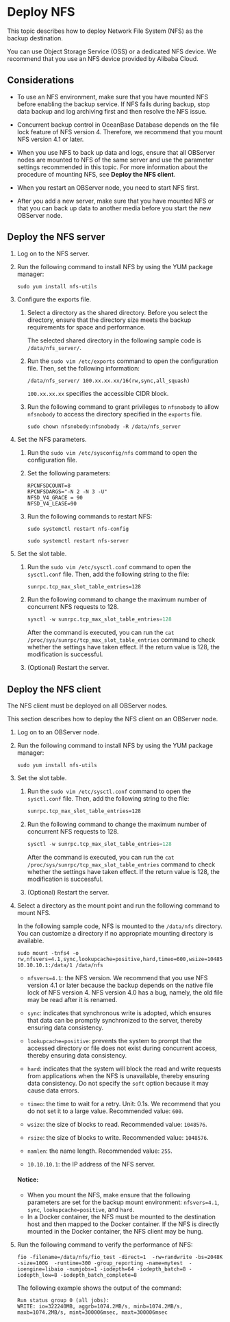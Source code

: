 # Deploy NFS

This topic describes how to deploy Network File System (NFS) as the backup destination.

You can use Object Storage Service (OSS) or a dedicated NFS device. We recommend that you use an NFS device provided by Alibaba Cloud.

## Considerations

* To use an NFS environment, make sure that you have mounted NFS before enabling the backup service. If NFS fails during backup, stop data backup and log archiving first and then resolve the NFS issue.

* Concurrent backup control in OceanBase Database depends on the file lock feature of NFS version 4. Therefore, we recommend that you mount NFS version 4.1 or later.

* When you use NFS to back up data and logs, ensure that all OBServer nodes are mounted to NFS of the same server and use the parameter settings recommended in this topic. For more information about the procedure of mounting NFS, see **Deploy the NFS client**.

* When you restart an OBServer node, you need to start NFS first.

* After you add a new server, make sure that you have mounted NFS or that you can back up data to another media before you start the new OBServer node.

## Deploy the NFS server

1. Log on to the NFS server.

2. Run the following command to install NFS by using the YUM package manager:

   ```shell
   sudo yum install nfs-utils
   ```

3. Configure the exports file.

   1. Select a directory as the shared directory. Before you select the directory, ensure that the directory size meets the backup requirements for space and performance.

      The selected shared directory in the following sample code is `/data/nfs_server/`.

   2. Run the `sudo vim /etc/exports` command to open the configuration file. Then, set the following information:

      ```shell
      /data/nfs_server/ 100.xx.xx.xx/16(rw,sync,all_squash)
      ```

      `100.xx.xx.xx` specifies the accessible CIDR block.

   3. Run the following command to grant privileges to `nfsnobody` to allow `nfsnobody` to access the directory specified in the `exports` file.

      ```shell
      sudo chown nfsnobody:nfsnobody -R /data/nfs_server
      ```

4. Set the NFS parameters.

   1. Run the `sudo vim /etc/sysconfig/nfs` command to open the configuration file.

   2. Set the following parameters:

      ```shell
      RPCNFSDCOUNT=8
      RPCNFSDARGS="-N 2 -N 3 -U"
      NFSD_V4_GRACE = 90
      NFSD_V4_LEASE=90
      ```

   3. Run the following commands to restart NFS:

      ```shell
      sudo systemctl restart nfs-config

      sudo systemctl restart nfs-server
      ```

5. Set the slot table.

   1. Run the `sudo vim /etc/sysctl.conf` command to open the `sysctl.conf` file. Then, add the following string to the file:

      ```xml
      sunrpc.tcp_max_slot_table_entries=128
      ```

   2. Run the following command to change the maximum number of concurrent NFS requests to 128.

      ```sql
      sysctl -w sunrpc.tcp_max_slot_table_entries=128
      ```

      After the command is executed, you can run the `cat /proc/sys/sunrpc/tcp_max_slot_table_entries` command to check whether the settings have taken effect. If the return value is 128, the modification is successful.

   3. (Optional) Restart the server.

## Deploy the NFS client

The NFS client must be deployed on all OBServer nodes.

This section describes how to deploy the NFS client on an OBServer node.

1. Log on to an OBServer node.

2. Run the following command to install NFS by using the YUM package manager:

   ```shell
   sudo yum install nfs-utils
   ```

3. Set the slot table.

   1. Run the `sudo vim /etc/sysctl.conf` command to open the `sysctl.conf` file. Then, add the following string to the file:

      ```xml
      sunrpc.tcp_max_slot_table_entries=128
      ```

   2. Run the following command to change the maximum number of concurrent NFS requests to 128.

      ```sql
      sysctl -w sunrpc.tcp_max_slot_table_entries=128
      ```

      After the command is executed, you can run the `cat /proc/sys/sunrpc/tcp_max_slot_table_entries` command to check whether the settings have taken effect. If the return value is 128, the modification is successful.

   3. (Optional) Restart the server.

4. Select a directory as the mount point and run the following command to mount NFS.

   In the following sample code, NFS is mounted to the `/data/nfs` directory. You can customize a directory if no appropriate mounting directory is available.

   ```shell
   sudo mount -tnfs4 -o rw,nfsvers=4.1,sync,lookupcache=positive,hard,timeo=600,wsize=1048576,rsize=1048576,namlen=255 10.10.10.1:/data/1 /data/nfs
   ```

   * `nfsvers=4.1`: the NFS version. We recommend that you use NFS version 4.1 or later because the backup depends on the native file lock of NFS version 4. NFS version 4.0 has a bug, namely, the old file may be read after it is renamed.

   * `sync`: indicates that synchronous write is adopted, which ensures that data can be promptly synchronized to the server, thereby ensuring data consistency.

   * `lookupcache=positive`: prevents the system to prompt that the accessed directory or file does not exist during concurrent access, thereby ensuring data consistency.

   * `hard`: indicates that the system will block the read and write requests from applications when the NFS is unavailable, thereby ensuring data consistency. Do not specify the `soft` option because it may cause data errors.

   * `timeo`: the time to wait for a retry. Unit: 0.1s. We recommend that you do not set it to a large value. Recommended value: `600`.

   * `wsize`: the size of blocks to read. Recommended value: `1048576`.

   * `rsize`: the size of blocks to write. Recommended value: `1048576`.

   * `namlen`: the name length. Recommended value: `255`.

   * `10.10.10.1`: the IP address of the NFS server.

   <main id="notice" type='notice'>
   <h4>Notice:</h4>
   <ul>
   <li>When you mount the NFS, make ensure that the following parameters are set for the backup mount environment: <code>nfsvers=4.1</code>, <code>sync</code>, <code>lookupcache=positive</code>, and <code>hard</code>. </li>
   <li>In a Docker container, the NFS must be mounted to the destination host and then mapped to the Docker container. If the NFS is directly mounted in the Docker container, the NFS client may be hung. </li>
   </ul>
   </main>

5. Run the following command to verify the performance of NFS:

   ```shell
   fio -filename=/data/nfs/fio_test -direct=1  -rw=randwrite -bs=2048K -size=100G  -runtime=300 -group_reporting -name=mytest  -ioengine=libaio -numjobs=1 -iodepth=64 -iodepth_batch=8 -iodepth_low=8 -iodepth_batch_complete=8
   ```

   The following example shows the output of the command:

   ```shell
   Run status group 0 (all jobs):
   WRITE: io=322240MB, aggrb=1074.2MB/s, minb=1074.2MB/s, maxb=1074.2MB/s, mint=300006msec, maxt=300006msec
   ```
